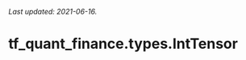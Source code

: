 <!--
This file is generated by a tool. Do not edit directly.
For open-source contributions the docs will be updated automatically.
-->

*Last updated: 2021-06-16.*

<div itemscope itemtype="http://developers.google.com/ReferenceObject">
<meta itemprop="name" content="tf_quant_finance.types.IntTensor" />
<meta itemprop="path" content="Stable" />
</div>

# tf_quant_finance.types.IntTensor

<!-- Insert buttons and diff -->

<table class="tfo-notebook-buttons tfo-api" align="left">
</table>





```python
tf_quant_finance.types.IntTensor(
    *args, **kwds
)
```



<!-- Placeholder for "Used in" -->
